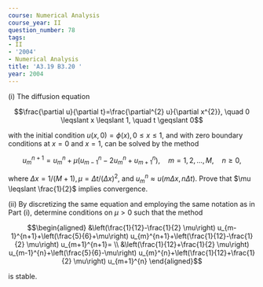 ```yaml
---
course: Numerical Analysis
course_year: II
question_number: 78
tags:
- II
- '2004'
- Numerical Analysis
title: 'A3.19 B3.20 '
year: 2004
---
```



(i) The diffusion equation

$$\frac{\partial u}{\partial t}=\frac{\partial^{2} u}{\partial x^{2}}, \quad 0 \leqslant x \leqslant 1, \quad t \geqslant 0$$

with the initial condition $u(x, 0)=\phi(x), 0 \leqslant x \leqslant 1$, and with zero boundary conditions at $x=0$ and $x=1$, can be solved by the method

$$u_{m}^{n+1}=u_{m}^{n}+\mu\left(u_{m-1}^{n}-2 u_{m}^{n}+u_{m+1}^{n}\right), \quad m=1,2, \ldots, M, \quad n \geqslant 0,$$

where $\Delta x=1 /(M+1), \mu=\Delta t /(\Delta x)^{2}$, and $u_{m}^{n} \approx u(m \Delta x, n \Delta t)$. Prove that $\mu \leqslant \frac{1}{2}$ implies convergence.

(ii) By discretizing the same equation and employing the same notation as in Part (i), determine conditions on $\mu>0$ such that the method

$$\begin{aligned}
&\left(\frac{1}{12}-\frac{1}{2} \mu\right) u_{m-1}^{n+1}+\left(\frac{5}{6}+\mu\right) u_{m}^{n+1}+\left(\frac{1}{12}-\frac{1}{2} \mu\right) u_{m+1}^{n+1}= \\
&\left(\frac{1}{12}+\frac{1}{2} \mu\right) u_{m-1}^{n}+\left(\frac{5}{6}-\mu\right) u_{m}^{n}+\left(\frac{1}{12}+\frac{1}{2} \mu\right) u_{m+1}^{n}
\end{aligned}$$

is stable.